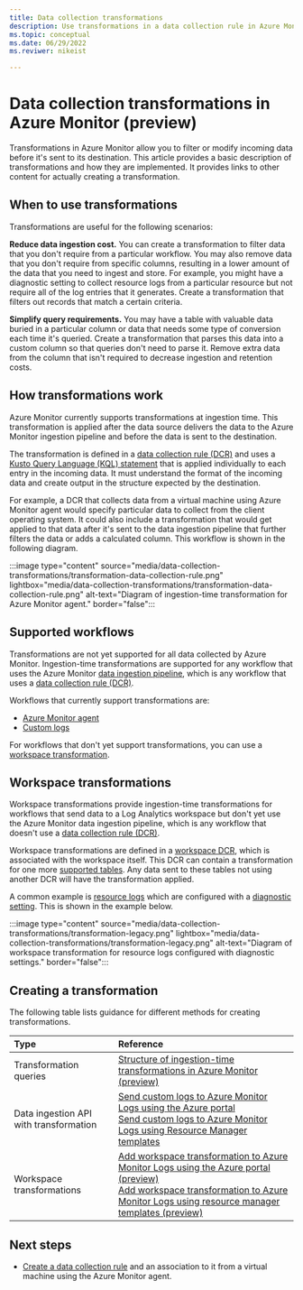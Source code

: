 ```yaml
---
title: Data collection transformations
description: Use transformations in a data collection rule in Azure Monitor to filter and modify incoming data.
ms.topic: conceptual
ms.date: 06/29/2022
ms.reviwer: nikeist

---
```


# Data collection transformations in Azure Monitor (preview)
Transformations in Azure Monitor allow you to filter or modify incoming data before it's sent to its destination. This article provides a basic description of transformations and how they are implemented. It provides links to other content for actually creating a transformation.

## When to use transformations
Transformations are useful for the following scenarios:

**Reduce data ingestion cost.** You can create a transformation to filter data that you don't require from a particular workflow. You may also remove data that you don't require from specific columns, resulting in a lower amount of the data that you need to ingest and store. For example, you might have a diagnostic setting to collect resource logs from a particular resource but not require all of the log entries that it generates. Create a transformation that filters out records that match a certain criteria. 

**Simplify query requirements.** You may have a table with valuable data buried in a particular column or data that needs some type of conversion each time it's queried. Create a transformation that parses this data into a custom column so that queries don't need to parse it. Remove extra data from the column that isn't required to decrease ingestion and retention costs.

## How transformations work
Azure Monitor currently supports transformations at ingestion time. This transformation is applied after the data source delivers the data to the Azure Monitor ingestion pipeline and before the data is sent to the destination.

The transformation is defined in a [data collection rule (DCR)](data-collection-rule-overview.md) and uses a [Kusto Query Language (KQL) statement]() that is applied individually to each entry in the incoming data. It must understand the format of the incoming data and create output in the structure expected by the destination.

For example, a DCR that collects data from a virtual machine using Azure Monitor agent would specify particular data to collect from the client operating system. It could also include a transformation that would get applied to that data after it's sent to the data ingestion pipeline that further filters the data or adds a calculated column. This workflow is shown in the following diagram.

:::image type="content" source="media/data-collection-transformations/transformation-data-collection-rule.png" lightbox="media/data-collection-transformations/transformation-data-collection-rule.png" alt-text="Diagram of ingestion-time transformation for Azure Monitor agent." border="false":::

## Supported workflows
Transformations are not yet supported for all data collected by Azure Monitor. Ingestion-time transformations are supported for any workflow that uses the Azure Monitor [data ingestion pipeline](../data-collection.md), which is any workflow that uses a [data collection rule (DCR)](data-collection-rule-overview.md).

 Workflows that currently support transformations are:

- [Azure Monitor agent](../agents/data-collection-rule-azure-monitor-agent.md)
- [Custom logs](../logs/data-ingestion-api-overview.md)

For workflows that don't yet support transformations, you can use a [workspace transformation](#workspace-transformations).

## Workspace transformations
Workspace transformations provide ingestion-time transformations for workflows that send data to a Log Analytics workspace but don't yet use the Azure Monitor data ingestion pipeline, which is any workflow that doesn't use a [data collection rule (DCR)](data-collection-rule-overview.md). 

Workspace transformations are defined in a [workspace DCR](data-collection-rule-overview.md#types-of-data-collection-rules), which is associated with the workspace itself. This DCR can contain a transformation for one more [supported tables](../logs/tables-feature-support.md). Any data sent to these tables not using another DCR will have the transformation applied. 

A common example is [resource logs](resource-logs.md) which are configured with a [diagnostic setting](diagnostic-settings.md). This is shown in the example below. 

:::image type="content" source="media/data-collection-transformations/transformation-legacy.png" lightbox="media/data-collection-transformations/transformation-legacy.png" alt-text="Diagram of workspace transformation for resource logs configured with diagnostic settings." border="false":::

## Creating a transformation
The following table lists guidance for different methods for creating transformations. 

| Type | Reference |
|:---|:---|
| Transformation queries | [Structure of ingestion-time transformations in Azure Monitor (preview)](ingestion-time-transformations-structure.md) |
| Data ingestion API with transformation | [Send custom logs to Azure Monitor Logs using the Azure portal](../logs/tutorial-data-ingestion-portal.md)<br>[Send custom logs to Azure Monitor Logs using Resource Manager templates](../logs/tutorial-data-ingestion-api.md) |
| Workspace transformations | [Add workspace transformation to Azure Monitor Logs using the Azure portal (preview)](tutorial-workspace-transformations-portal.md)<br>[Add workspace transformation to Azure Monitor Logs using resource manager templates (preview)](tutorial-workspace-transformations-api.md)


## Next steps

- [Create a data collection rule](../agents/data-collection-rule-azure-monitor-agent.md) and an association to it from a virtual machine using the Azure Monitor agent.
